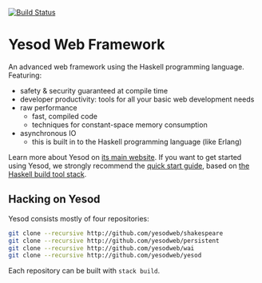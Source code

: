 [![Build Status](https://dev.azure.com/yesodweb/yesod/_apis/build/status/yesodweb.yesod?branchName=master)](https://dev.azure.com/yesodweb/yesod/_build/latest?definitionId=3&branchName=master)

# Yesod Web Framework

An advanced web framework using the Haskell programming language. Featuring:

  * safety & security guaranteed at compile time
  * developer productivity: tools for all your basic web development needs
  * raw performance
    * fast, compiled code
    * techniques for constant-space memory consumption
  * asynchronous IO
    * this is built in to the Haskell programming language (like Erlang)

Learn more about Yesod on [its main website](http://www.yesodweb.com/). If you
want to get started using Yesod, we strongly recommend the [quick start
guide](http://www.yesodweb.com/page/quickstart), based on [the Haskell build
tool stack](https://github.com/commercialhaskell/stack#readme).

## Hacking on Yesod

Yesod consists mostly of four repositories:

```bash
git clone --recursive http://github.com/yesodweb/shakespeare
git clone --recursive http://github.com/yesodweb/persistent
git clone --recursive http://github.com/yesodweb/wai
git clone --recursive http://github.com/yesodweb/yesod
```

Each repository can be built with `stack build`.
